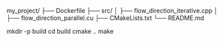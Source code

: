 my_project/
├── Dockerfile
├── src/
│   ├── flow_direction_iterative.cpp
│   ├── flow_direction_parallel.cu
├── CMakeLists.txt
└── README.md

mkdir -p build
cd build
cmake ..
make